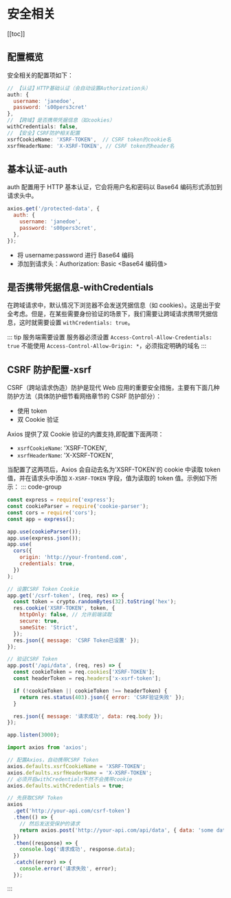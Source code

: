 # 安全相关

[[toc]]

## 配置概览

安全相关的配置项如下：

```js
// 【认证】HTTP基础认证（会自动设置Authorization头）
auth: {
  username: 'janedoe',
  password: 's00pers3cret'
},
// 【跨域】是否携带凭据信息（如cookies）
withCredentials: false,
// 【安全】CSRF防护相关配置
xsrfCookieName: 'XSRF-TOKEN',  // CSRF token的cookie名
xsrfHeaderName: 'X-XSRF-TOKEN', // CSRF token的header名
```

## 基本认证-auth

auth 配置用于 HTTP 基本认证，它会将用户名和密码以 Base64 编码形式添加到请求头中。

```js
axios.get('/protected-data', {
  auth: {
    username: 'janedoe',
    password: 's00pers3cret',
  },
});
```

- 将 username:password 进行 Base64 编码
- 添加到请求头：Authorization: Basic <Base64 编码值>

## 是否携带凭据信息-withCredentials

在跨域请求中，默认情况下浏览器不会发送凭据信息（如 cookies）。这是出于安全考虑。但是，在某些需要身份验证的场景下，我们需要让跨域请求携带凭据信息，这时就需要设置 `withCredentials: true`。

::: tip 服务端需要设置
服务器必须设置 `Access-Control-Allow-Credentials: true`
不能使用 `Access-Control-Allow-Origin: *`，必须指定明确的域名
:::

## CSRF 防护配置-xsrf

CSRF（跨站请求伪造）防护是现代 Web 应用的重要安全措施，主要有下面几种防护方法（具体防护细节看网络章节的 CSRF 防护部分）：

- 使用 token
- 双 Cookie 验证

Axios 提供了双 Cookie 验证的内置支持,即配置下面两项：

- `xsrfCookieName`: 'XSRF-TOKEN',
- `xsrfHeaderName`: 'X-XSRF-TOKEN',

当配置了这两项后，Axios 会自动去名为'XSRF-TOKEN'的 cookie 中读取 token 值，并在请求头中添加 `X-XSRF-TOKEN` 字段，值为读取的 token 值。示例如下所示：
::: code-group

```js [后端实现 (Node.js/Express)]
const express = require('express');
const cookieParser = require('cookie-parser');
const cors = require('cors');
const app = express();

app.use(cookieParser());
app.use(express.json());
app.use(
  cors({
    origin: 'http://your-frontend.com',
    credentials: true,
  })
);

// 设置CSRF Token Cookie
app.get('/csrf-token', (req, res) => {
  const token = crypto.randomBytes(32).toString('hex');
  res.cookie('XSRF-TOKEN', token, {
    httpOnly: false, // 允许前端读取
    secure: true,
    sameSite: 'Strict',
  });
  res.json({ message: 'CSRF Token已设置' });
});

// 验证CSRF Token
app.post('/api/data', (req, res) => {
  const cookieToken = req.cookies['XSRF-TOKEN'];
  const headerToken = req.headers['x-xsrf-token'];

  if (!cookieToken || cookieToken !== headerToken) {
    return res.status(403).json({ error: 'CSRF验证失败' });
  }

  res.json({ message: '请求成功', data: req.body });
});

app.listen(3000);
```

```js [前端实现 (Axios)]
import axios from 'axios';

// 配置Axios，自动携带CSRF Token
axios.defaults.xsrfCookieName = 'XSRF-TOKEN';
axios.defaults.xsrfHeaderName = 'X-XSRF-TOKEN';
// 必须开启withCredentials不然不会携带cookie
axios.defaults.withCredentials = true;

// 先获取CSRF Token
axios
  .get('http://your-api.com/csrf-token')
  .then(() => {
    // 然后发送受保护的请求
    return axios.post('http://your-api.com/api/data', { data: 'some data' });
  })
  .then((response) => {
    console.log('请求成功', response.data);
  })
  .catch((error) => {
    console.error('请求失败', error);
  });
```

:::
